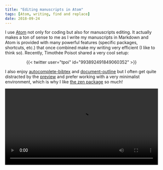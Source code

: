 ```yaml
---
title: "Editing manuscripts in Atom"
tags: [Atom, writing, find and replace]
date: 2018-09-24
---
```


I use [Atom](https://atom.io/) not only for coding but also for manuscripts editing.
It actually makes a ton of sense to me as I write my manuscripts in Markdown and
Atom is provided with many powerful features (specific packages, shortcuts, etc.) that once combined make my writing very efficient (I like to think so). Recently, Timothée Poisot shared a very cool setup:

<center>
  {{< twitter user="tpoi" id="993892491849060352" >}}
</center>


I also enjoy [autocomplete-bibtex](https://atom.io/packages/autocomplete-bibtex)
and [document-outline](https://atom.io/packages/document-outline) but I often
get quite distracted by the [preview](https://atom.io/packages/markdown-preview-enhanced)
and prefer working with a very minimalist environment, which is why I like [the zen package](https://atom.io/packages/Zen) so much!

<video width="100%" controls>
 <source src="./assets/zenmode.webm" type="video/webm">
 Your browser does not support the video tag.
</video>
